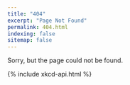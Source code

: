 ```yaml
---
title: "404"
excerpt: "Page Not Found"
permalink: 404.html
indexing: false
sitemap: false
---
```


Sorry, but the page could not be found.

{% include xkcd-api.html %}
